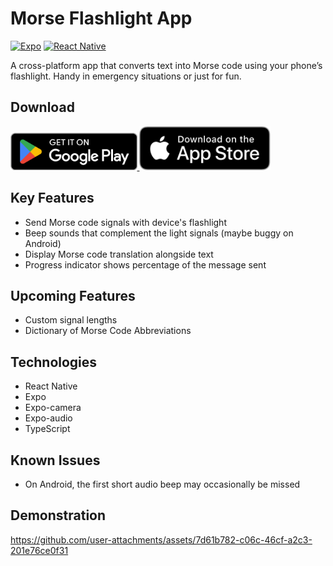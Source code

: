 # Morse Flashlight App

[![Expo](https://img.shields.io/badge/expo-1C1E24?style=for-the-badge&logo=expo&logoColor=#D04A37)](https://expo.dev/)
[![React Native](https://img.shields.io/badge/react_native-%2320232a.svg?style=for-the-badge&logo=react&logoColor=%2361DAFB)](https://reactnative.dev/)

A cross-platform app that converts text into Morse code using your phone’s flashlight. Handy in emergency situations or just for fun.

## Download

<a href="https://play.google.com/store/apps/details?id=com.melvindinh.MorseFlashlight">
  <img src="badges/GetItOnGooglePlay_Badge_Web_color_English.png" height="60"/>
</a>

<a href="https://apps.apple.com/app/morse-signal-flashlight/id6747096157">
  <img src="badges/Download_on_the_App_Store_Badge_US-UK_RGB_blk_092917.svg" height="70"/>
</a>

## Key Features
- Send Morse code signals with device's flashlight
- Beep sounds that complement the light signals (maybe buggy on Android)
- Display Morse code translation alongside text
- Progress indicator shows percentage of the message sent

## Upcoming Features
- Custom signal lengths
- Dictionary of Morse Code Abbreviations

## Technologies
- React Native
- Expo
- Expo-camera
- Expo-audio
- TypeScript

## Known Issues
- On Android, the first short audio beep may occasionally be missed

## Demonstration
https://github.com/user-attachments/assets/7d61b782-c06c-46cf-a2c3-201e76ce0f31

